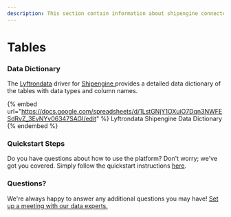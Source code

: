 ```yaml
---
description: This section contain information about shipengine connector tables information
---
```


# Tables

### Data Dictionary

The [Lyftrondata](https://www.lyftrondata.com/) driver for [Shipengine](https://www.lyftrondata.com/integration/sales-analytics/ship-engine//)[ ](https://www.lyftrondata.com/integration/shipengine/)provides a detailed data dictionary of the tables with data types and column names.

{% embed url="https://docs.google.com/spreadsheets/d/1LstGNjY1OXuiO7Dqn3NWFESdRvZ_3EvNYv06347SAGI/edit" %}
Lyftrondata Shipengine Data Dictionary
{% endembed %}

### Quickstart Steps

Do you have questions about how to use the platform? Don't worry; we've got you covered. Simply follow the quickstart instructions [here](../README.md).

### Questions? <a href="#questions" id="questions"></a>

We're always happy to answer any additional questions you may have! [Set up a meeting with our data experts.](https://www.lyftrondata.com/book-a-meeting/)

